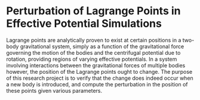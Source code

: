 # Perturbation of Lagrange Points in Effective Potential Simulations


Lagrange points are analytically proven to exist at certain positions in a two-body gravitational system, simply as a function of the gravitational force governing the motion of the bodies and the centrifugal potential due to rotation, providing regions of varying effective potentials. In a system involving interactions between the gravitational forces of multiple bodies however, the position of the Lagrange points ought to change. The purpose of this research project is to verify that the change does indeed occur when a new body is introduced, and compute the perturbation in the position of these points given various parameters.
